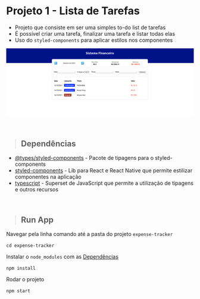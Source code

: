 # Projeto 1 - Lista de Tarefas

- Projeto que consiste em ser uma simples to-do list de tarefas
- É possível criar uma tarefa, finalizar uma tarefa e listar todas elas
- Uso do `styled-components` para aplicar estilos nos componentes

![home-project](./public/print-project-1.png)

&nbsp;

> ## <a name="dependencias"></a> Dependências
- [@types/styled-components](https://www.npmjs.com/package/@types/styled-components) - Pacote de tipagens para o styled-components
- [styled-components](https://styled-components.com) - Lib para React e React Native que permite estilizar componentes na aplicação
- [typescript](https://www.typescriptlang.org) - Superset de JavaScript que permite a utilização de tipagens e outros recursos

&nbsp;

> ## Run App
Navegar pela linha comando até a pasta do projeto `expense-tracker`
```
cd expense-tracker
```

Instalar o `node_modules` com as [Dependências](#dependencias)
```
npm install
```

Rodar o projeto
```
npm start
```